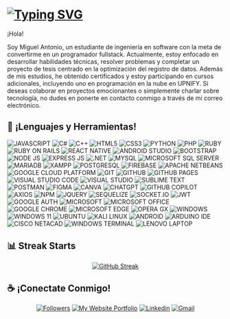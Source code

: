 #
# [![Typing SVG](https://readme-typing-svg.herokuapp.com?font=Cambria+Math&weight=100&size=25&pause=2000&color=F7F7F7&center=true&vCenter=true&width=900&height=30&lines=Antonio+Martinez+-+%40DevDarkSonic;Hola)](https://git.io/typing-svg)

¡Hola!

Soy Miguel Antonio, un estudiante de ingeniería en software con la meta de convertirme en un programador fullstack. Actualmente, estoy enfocado en desarrollar habilidades técnicas, resolver problemas y completar un proyecto de tesis centrado en la optimización del registro de datos. Además de mis estudios, he obtenido certificados y estoy participando en cursos adicionales, incluyendo uno en programación en la nube en UPNIFY. Si deseas colaborar en proyectos emocionantes o simplemente charlar sobre tecnología, no dudes en ponerte en contacto conmigo a través de mi correo electrónico.

## 🧰 ¡Lenguajes y Herramientas!
![JAVASCRIPT](https://img.shields.io/badge/JAVASCRIPT-fedf2a?style=for-the-badge&labelColor=black&logo=JAVASCRIPT&logoColor=fedf2a)
![C#](https://img.shields.io/badge/C%23-731c84?style=for-the-badge&labelColor=black&logo=csharp&logoColor=ffffff)
![C++](https://img.shields.io/badge/C++-08609f?style=for-the-badge&labelColor=black&logo=c%2B%2B&logoColor=ffffff)
![HTML5](https://img.shields.io/badge/HTML_5-fa4100?style=for-the-badge&labelColor=black&logo=HTML5&logoColor=ffffff)
![CSS3](https://img.shields.io/badge/CSS_3-089cd3?style=for-the-badge&labelColor=black&logo=CSS3&logoColor=ffffff)
![PYTHON](https://img.shields.io/badge/Python-ffd239?style=for-the-badge&labelColor=black&logo=Python&logoColor=0080c6)
![PHP](https://img.shields.io/badge/PHP-757bb3?style=for-the-badge&labelColor=black&logo=PHP&logoColor=ffffff)
![RUBY](https://img.shields.io/badge/RUBY-e21f13?style=for-the-badge&labelColor=black&logo=RUBY&logoColor=ffffff)
![RUBY ON RAILS](https://img.shields.io/badge/RUBY_ON_RAILS-e30000?style=for-the-badge&labelColor=black&logo=RUBYONRAILS&logoColor=ffffff)
![REACT NATIVE](https://img.shields.io/badge/REACT_NATIVE-1f232a?style=for-the-badge&labelColor=black&logo=REACT&logoColor=48e3ff)
![ANDROID STUDIO](https://img.shields.io/badge/ANDROID_STUDIO-08b964?style=for-the-badge&labelColor=black&logo=AndroidStudio&logoColor=08b964)
![BOOTSTRAP](https://img.shields.io/badge/BOOTSTRAP-5a3c7b?style=for-the-badge&labelColor=black&logo=BOOTSTRAP&logoColor=ffffff)
![NODE JS](https://img.shields.io/badge/NODE_JS-009b3d?style=for-the-badge&labelColor=black&logo=NODE.JS&logoColor=ffffff)
![EXPRESS JS](https://img.shields.io/badge/EXPRESS_JS-000000?style=for-the-badge&labelColor=black&logo=EXPRESS&logoColor=ffffff)
![.NET](https://img.shields.io/badge/.NET-532ad2?style=for-the-badge&labelColor=black&logo=.NET&logoColor=ffffff)
![MYSQL](https://img.shields.io/badge/MYSQL-f68d08?style=for-the-badge&labelColor=black&logo=MYSQL&logoColor=ffffff)
![MICROSOFT SQL SERVER](https://img.shields.io/badge/Microsoft%20SQL%20Server-CC2927?style=for-the-badge&logo=microsoft%20sql%20server&logoColor=ffffff)
![MARIADB](https://img.shields.io/badge/MARIADB-003646?style=for-the-badge&labelColor=black&logo=MARIADB&logoColor=ffffff)
![XAMPP](https://img.shields.io/badge/XAMPP-ff6e00?style=for-the-badge&logo=XAMPP&labelColor=black&logoColor=ffffff)
![POSTGRESQL](https://img.shields.io/badge/POSTGRESQL-0c6292?style=for-the-badge&labelColor=black&logo=POSTGRESQL&logoColor=ffffff)
![FIREBASE](https://img.shields.io/badge/FIREBASE-ffc821?style=for-the-badge&labelColor=black&logo=FIREBASE&logoColor=ffc821)
![APACHE NETBEANS](https://img.shields.io/badge/apache%20netbeans-ffffff?style=for-the-badge&labelColor=black&logo=apache%20netbeans%20IDE&logoColor=ffffff)
![GOOGLE CLOUD PLATFORM](https://img.shields.io/badge/GOOGLE_CLOUD_PLATFORM-1d1d1d?style=for-the-badge&labelColor=black&logo=GoogleCloud&logoColor=ffffff)
![GIT](https://img.shields.io/badge/GIT-fb3d12?style=for-the-badge&labelColor=black&logo=GIT&logoColor=ffffff)
![GITHUB](https://img.shields.io/badge/GITHUB-130000?style=for-the-badge&labelColor=black&logo=GITHUB&logoColor=ffffff)
![GITHUB PAGES](https://img.shields.io/badge/GITHUB_PAGES-222222?style=for-the-badge&labelColor=black&logo=GITHUB%20PAGES&logoColor=ffffff)
![VISUAL STUDIO CODE](https://img.shields.io/badge/VISUAL_STUDIO_CODE-007ad4?style=for-the-badge&labelColor=black&logo=VSCode&logoColor=F0DB4F)
![VISUAL STUDIO](https://img.shields.io/badge/VISUAL_STUDIO-632b8f?style=for-the-badge&labelColor=black&logo=VISUAL_STUDIO&logoColor=F0DB4F)
![SUBLIME TEXT](https://img.shields.io/badge/SIBLIME_TEXT-575757?style=for-the-badge&labelColor=black&logo=sublimetext&logoColor=ff751f)
![POSTMAN](https://img.shields.io/badge/POSTMAN-ff611a?style=for-the-badge&labelColor=black&logo=POSTMAN&logoColor=ffffff)
![FIGMA](https://img.shields.io/badge/FIGMA-ff3d00?style=for-the-badge&labelColor=black&logo=FIGMA&logoColor=ffffff)
![CANVA](https://img.shields.io/badge/CANVA-00c7cf?style=for-the-badge&labelColor=black&logo=CANVA&logoColor=ffffff)
![CHATGPT](https://img.shields.io/badge/ChatGPT-74aa9c?style=for-the-badge&labelColor=black&logo=openai&logoColor=white)
![GITHUB COPILOT](https://img.shields.io/badge/GITHUB_COPILOT-000000?style=for-the-badge&labelColor=black&logo=GITHUBCOPILOT&logoColor=white)
![AXIOS](https://img.shields.io/badge/AXIOS-6e17dd?style=for-the-badge&labelColor=black&logo=AXIOS&logoColor=ffffff)
![NPM](https://img.shields.io/badge/NPM-e12626?style=for-the-badge&logo=NPM&labelColor=black&logoColor=ffffff)
![JQUERY](https://img.shields.io/badge/JQUERY-006bad?style=for-the-badge&labelColor=black&logo=JQUERY&logoColor=ffffff)
![SEQUELIZE](https://img.shields.io/badge/Sequelize-52B0E7?style=for-the-badge&labelColor=black&logo=Sequelize&logoColor=white)
![SOCKET.IO](https://img.shields.io/badge/SOCKET.IO-010101?style=for-the-badge&labelColor=black&logo=SOCKET.IO&logoColor=ffffff)
![JWT](https://img.shields.io/badge/JSON_WEB_TOKEN-010101?style=for-the-badge&labelColor=black&logo=JSONWebTokens&logoColor=ffffff)
![GOOGLE AUTH](https://img.shields.io/badge/GOOGLE_AUTH-ffffff?style=for-the-badge&labelColor=black&logo=GOOGLE&logoColor=ffffff)
![MICROSOFT](https://img.shields.io/badge/MICROSOFT-292b30?style=for-the-badge&logo=MICROSOFT&logoColor=ffffff)
![MICROSOFT OFFICE](https://img.shields.io/badge/Microsoft_Office-D83B01?style=for-the-badge&labelColor=black&logo=microsoft-office&logoColor=white)
![GOOGLE CHROME](https://img.shields.io/badge/Google_chrome-ffffff?style=for-the-badge&labelColor=black&logo=Google-chrome&logoColor=ffffff)
![MICROSOFT EDGE](https://img.shields.io/badge/Microsoft_Edge-0078D7?style=for-the-badge&labelColor=black&logo=Microsoft-edge&logoColor=white)
![OPERA GX](https://img.shields.io/badge/OPERA_GX-1b1b1b?style=for-the-badge&labelColor=black&logo=OperaGX&logoColor=ff0840)
![WINDOWS](https://img.shields.io/badge/WINDOWS-0078D6?style=for-the-badge&logo=WINDOWS&logoColor=white)
![WINDOWS 11](https://img.shields.io/badge/Windows_11-0078d4?style=for-the-badge&logo=windows-11&labelColor=black&logoColor=white)
![UBUNTU](https://img.shields.io/badge/UBUNTU-ff4700?style=for-the-badge&labelColor=black&logo=UBUNTU&logoColor=ffffff)
![KALI LINUX](https://img.shields.io/badge/KALI_LINUX-000000?style=for-the-badge&labelColor=black&logo=KALILINUX&logoColor=ffffff)
![ANDROID](https://img.shields.io/badge/ANDROID-08b964?style=for-the-badge&labelColor=black&logo=ANDROID&logoColor=08b964)
![ARDUINO IDE](https://img.shields.io/badge/ARDUINO_IDE-00999f?style=for-the-badge&labelColor=black&logo=Arduino&logoColor=ffffff)
![CISCO NETACAD](https://img.shields.io/badge/CISCO_NETACAD-1BA0D7?style=for-the-badge&labelColor=black&logo=CISCO&logoColor=white)
![WINDOWS TERMINAL](https://img.shields.io/badge/windows%20terminal-000000?style=for-the-badge&logo=terminal&logoColor=white)
![LENOVO LAPTOP](https://img.shields.io/badge/lenovo%20laptop-E2231A?style=for-the-badge&logo=lenovo&labelColor=black&logoColor=white)

## 📊 Streak Starts
<div align="center">
  
[![GitHub Streak](https://github-readme-streak-stats.herokuapp.com?user=Miguel-Antonio-Martinez-Jimenez&theme=dark&border_radius=5&locale=es&card_width=500&card_height=190)](https://git.io/streak-stats)
  
</div>


## ☕ ¡Conectate Conmigo!
<div align="center">
  
[![Followers](https://custom-icon-badges.demolab.com/github/followers/Miguel-Antonio-Martinez-Jimenez?color=236ad3&labelColor=1155ba&style=for-the-badge&logo=person-add&label=Follow&logoColor=white)](https://github.com/Miguel-Antonio-Martinez-Jimenez?tab=followers) 
[![My Website Portfolio](https://img.shields.io/badge/-Mi%20Portafolio%20Web-3c873a?style=for-the-badge&labelColor=black&logo=github&logoColor=ffffff)](https://Miguel-Antonio-Martinez-Jimenez.github.io) 
[![Linkedin](https://img.shields.io/badge/-Linkedin-0073b2?style=for-the-badge&labelColor=black&logo=Linkedin&logoColor=ffffff)](https://www.linkedin.com/in/miguel-antonio-martínez-jiménez-90257021b/)
[![Gmail](https://img.shields.io/badge/-gmail-ee4436?style=for-the-badge&labelColor=black&logo=gmail&logoColor=ffffff)](mailto:miguelantoniomartinezjimenez00@gmail.com)
</div>
